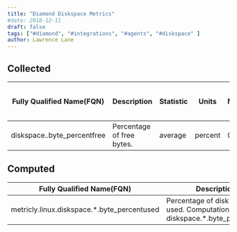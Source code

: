 ```yaml
---
title: "Diamond Diskspace Metrics"
#date: 2018-12-11
draft: false
tags: ["#diamond", "#integrations", "#agents", "#diskspace" ]
author: Lawrence Lane
---
```

## Collected
| Fully Qualified Name(FQN)         | Description               | Statistic | Units   | Min | Max | Sparse Data Strategy (SDS) | BASE | CORR | UTIL |
|-----------------------------------|---------------------------|-----------|---------|-----|-----|----------------------------|------|------|------|
| diskspace.<disk>.byte_percentfree | Percentage of free bytes. | average   | percent | 0   | 100 | none                       | yes  | no   | no   |

## Computed
| Fully Qualified Name(FQN)                       | Description                                                                    | Units   | Min | Max | BASE | CORR | UTIL |
|-------------------------------------------------|--------------------------------------------------------------------------------|---------|-----|-----|------|------|------|
| metricly.linux.diskspace.*.byte_percentused | Percentage of disk space used. Computation: 100 – diskspace.*.byte_percentfree | percent | 0   | 100 | no   | no   | yes  |

